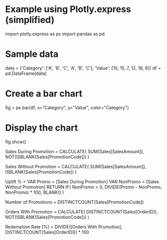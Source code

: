 # Example using Plotly.express (simplified)
import plotly.express as px
import pandas as pd

# Sample data
data = {'Category': ['A', 'B', 'C', 'A', 'B', 'C'],
        'Value': [10, 15, 7, 12, 18, 9]}
df = pd.DataFrame(data)

# Create a bar chart
fig = px.bar(df, x="Category", y="Value", color="Category")

# Display the chart
fig.show()

Sales During Promotion = 
CALCULATE(
    SUM(Sales[SalesAmount]),
    NOT(ISBLANK(Sales[PromotionCode]))
)

Sales Without Promotion =
CALCULATE(
    SUM(Sales[SalesAmount]),
    ISBLANK(Sales[PromotionCode])
)

Uplift % = 
VAR Promo = [Sales During Promotion]
VAR NonPromo = [Sales Without Promotion]
RETURN IF(
    NonPromo > 0,
    DIVIDE(Promo - NonPromo, NonPromo) * 100,
    BLANK()
)

Number of Promotions = DISTINCTCOUNT(Sales[PromotionCode])

Orders With Promotion = 
CALCULATE(
    DISTINCTCOUNT(Sales[OrderID]),
    NOT(ISBLANK(Sales[PromotionCode]))
)

Redemption Rate (%) = 
DIVIDE([Orders With Promotion], DISTINCTCOUNT(Sales[OrderID])) * 100
